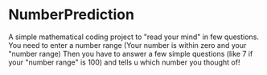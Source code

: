 # NumberPrediction
A simple mathematical coding project to "read your mind" in  few questions.
You need to enter a number range (Your number is within zero and your "number range)
Then you have to answer a few simple questions (like 7 if your "number range" is 100) and tells u which number you thought of!
